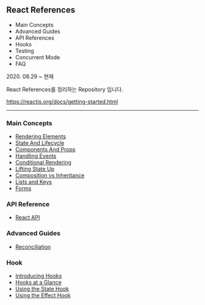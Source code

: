 ## React References

<ul>
    <li> Main Concepts </li>
    <li> Advanced Guides </li>
    <li> API References </li>
    <li> Hooks </li>
    <li> Testing </li>
    <li> Concurrent Mode</li>
    <li> FAQ </li>
</ul>
2020. 08.29 ~ 현재 <br>

React References를 정리하는 Repository 입니다. 

https://reactjs.org/docs/getting-started.html

* * * 
### Main Concepts 
<ul>
    <li> <a href="References/docs/main-concepts/renderingElements.md"> Rendering Elements</a> </li>
    <li> <a href="References/docs/main-concepts/stateAndLifecycle.md"> State And Lifecycle </a> </li>
    <li> <a href="References/docs/main-concepts/componentAndProps.md"> Components And Props </a> </li>
    <li> <a href="References/docs/main-concepts/HandlingEvents.md"> Handling Events</a> </li>
    <li> <a href="References/docs/main-concepts/ConditionalRendering.md"> Conditional Rendering </a> </li>
    <li> <a href="References/docs/main-concepts/LiftingStateUp.md"> Lifting State Up </a> </li>
    <li> <a href="References/docs/main-concepts/CompositionVsInheritance.md"> Composition vs Inheritance </a> </li>
    <li> <a href="References/docs/main-concepts/ListsAndKeys.md"> Lists and Keys </a> </li>
    <li> <a href="References/docs/main-concepts/Form.md"> Forms </a> </li>
</ul>
 
### API Reference 
<ul>
    <li> <a href="References/docs/api-reference/react.md"> React API </a> </li>
</ul>

### Advanced Guides 
<ul>
    <li> <a href="References/docs/advance-guides/reconciliation.md"> Reconciliation </a> </li>
</ul>


### Hook
<ul>
    <li> <a href="References/docs/hook/introduction-hook.md"> Introducing Hooks </a> </li>
    <li> <a href="References/docs/hook/hook-glance.md"> Hooks at a Glance </a> </li>
    <li> <a href="References/docs/hook/state-hook.md"> Using the State Hook</a> </li>
    <li> <a href="References/docs/hook/effect-hook.md"> Using the Effect Hook </a> </li>
</ul> 